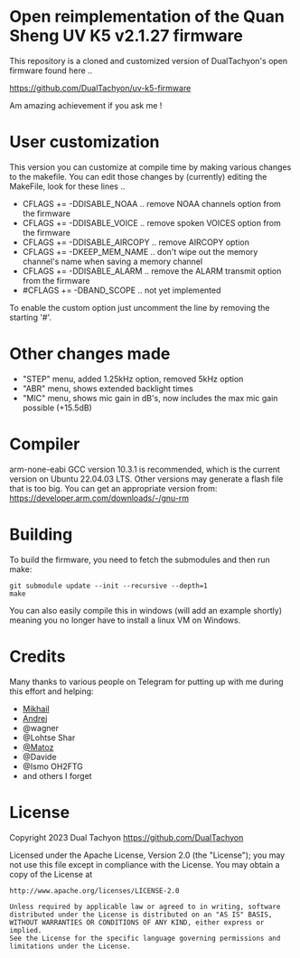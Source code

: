 # Open reimplementation of the Quan Sheng UV K5 v2.1.27 firmware

This repository is a cloned and customized version of DualTachyon's open firmware found here ..

https://github.com/DualTachyon/uv-k5-firmware

Am amazing achievement if you ask me !

# User customization

This version you can customize at compile time by making various changes to the makefile.
You can edit those changes by (currently) editing the MakeFile, look for these lines ..

*   CFLAGS  += -DDISABLE_NOAA         .. remove NOAA channels option from the firmware
*   CFLAGS  += -DDISABLE_VOICE        .. remove spoken VOICES option from the firmware
*   CFLAGS  += -DDISABLE_AIRCOPY      .. remove AIRCOPY option
*   CFLAGS  += -DKEEP_MEM_NAME        .. don't wipe out the memory channel's name when saving a memory channel
*   CFLAGS  += -DDISABLE_ALARM        .. remove the ALARM transmit option from the firmware
*   #CFLAGS += -DBAND_SCOPE           .. not yet implemented

To enable the custom option just uncomment the line by removing the starting '#'.

# Other changes made

* "STEP" menu, added 1.25kHz option, removed 5kHz option
* "ABR" menu, shows extended backlight times
* "MIC" menu, shows mic gain in dB's, now includes the max mic gain possible (+15.5dB)
   
# Compiler

arm-none-eabi GCC version 10.3.1 is recommended, which is the current version on Ubuntu 22.04.03 LTS.
Other versions may generate a flash file that is too big.
You can get an appropriate version from: https://developer.arm.com/downloads/-/gnu-rm

# Building

To build the firmware, you need to fetch the submodules and then run make:
```
git submodule update --init --recursive --depth=1
make
```

You can also easily compile this in windows (will add an example shortly) meaning you no longer have to install a linux VM on Windows.

# Credits

Many thanks to various people on Telegram for putting up with me during this effort and helping:

* [Mikhail](https://github.com/fagci/)
* [Andrej](https://github.com/Tunas1337)
* @wagner
* @Lohtse Shar
* [@Matoz](https://github.com/spm81)
* @Davide
* @Ismo OH2FTG
* and others I forget

# License

Copyright 2023 Dual Tachyon
https://github.com/DualTachyon

Licensed under the Apache License, Version 2.0 (the "License");
you may not use this file except in compliance with the License.
You may obtain a copy of the License at

    http://www.apache.org/licenses/LICENSE-2.0

    Unless required by applicable law or agreed to in writing, software
    distributed under the License is distributed on an "AS IS" BASIS,
    WITHOUT WARRANTIES OR CONDITIONS OF ANY KIND, either express or implied.
    See the License for the specific language governing permissions and
    limitations under the License.

